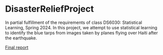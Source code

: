 # DisasterReliefProject
In partial fulfillment of the requirements of class DS6030: Statistical Learning, Spring 2024. In this project, we attempt to use statistical learning to identify the blue tarps from images taken by planes flying over Haiti after the earthquake.

[Final report](https://github.com/oatmeelsquares/DisasterReliefProject/blob/main/Deliverables/Group11-DisasterReliefProject.docx)
